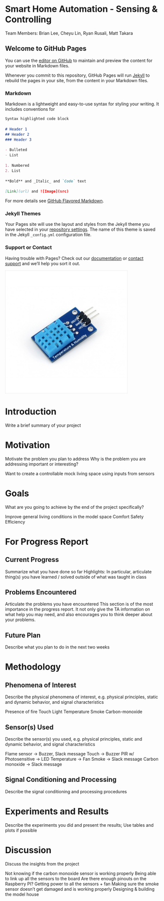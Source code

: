 # Smart Home Automation - Sensing & Controlling
Team Members: Brian Lee, Cheyu Lin, Ryan Rusali, Matt Takara


## Welcome to GitHub Pages

You can use the [editor on GitHub](https://github.com/brianlee376/12740-Smart-Home-IoT/edit/gh-pages/index.md) to maintain and preview the content for your website in Markdown files.

Whenever you commit to this repository, GitHub Pages will run [Jekyll](https://jekyllrb.com/) to rebuild the pages in your site, from the content in your Markdown files.

### Markdown

Markdown is a lightweight and easy-to-use syntax for styling your writing. It includes conventions for

```markdown
Syntax highlighted code block

# Header 1
## Header 2
### Header 3

- Bulleted
- List

1. Numbered
2. List

**Bold** and _Italic_ and `Code` text

[Link](url) and ![Image](src)
```

For more details see [GitHub Flavored Markdown](https://guides.github.com/features/mastering-markdown/).

### Jekyll Themes

Your Pages site will use the layout and styles from the Jekyll theme you have selected in your [repository settings](https://github.com/brianlee376/12740-Smart-Home-IoT/settings/pages). The name of this theme is saved in the Jekyll `_config.yml` configuration file.

### Support or Contact

Having trouble with Pages? Check out our [documentation](https://docs.github.com/categories/github-pages-basics/) or [contact support](https://support.github.com/contact) and we’ll help you sort it out.

<img src="images/dht11-temperature-humidity-sensor-module.jpg" alt="dht11 temperature & humidity sensor" class="inline"  width="400"/>

# Introduction
Write a brief summary of your project

# Motivation
Motivate the problem you plan to address
Why is the problem you are addressing important or interesting?

Want to create a controllable mock living space using inputs from sensors

# Goals
What are you going to achieve by the end of the project specifically?

Improve general living conditions in the model space
Comfort
Safety
Efficiency

# For Progress Report
## Current Progress
Summarize what you have done so far
Highlights: In particular, articulate thing(s) you have learned / solved outside of what was taught in class
## Problems Encountered
Articulate the problems you have encountered
This section is of the most importance in the progress report. It not only give the TA information on what help you may need, and also encourages you to think deeper about your problems.
## Future Plan
Describe what you plan to do in the next two weeks

# Methodology
## Phenomena of Interest
Describe the physical phenomena of interest, e.g. physical principles, static and dynamic behavior, and signal characteristics

Presence of fire
Touch
Light
Temperature
Smoke
Carbon-monoxide


## Sensor(s) Used
Describe the sensor(s) you used, e.g. physical principles, static and dynamic behavior, and signal characteristics

Flame sensor -> Buzzer, Slack message
Touch -> Buzzer
PIR w/ Photosensitive -> LED
Temperature -> Fan
Smoke -> Slack message
Carbon monoxide -> Slack message


## Signal Conditioning and Processing
Describe the signal conditioning and processing procedures

# Experiments and Results
Describe the experiments you did and present the results; Use tables and plots if possible

# Discussion
Discuss the insights from the project

Not knowing if the carbon monoxide sensor is working properly
Being able to link up all the sensors to the board
Are there enough pinouts on the Raspberry PI?
Getting power to all the sensors + fan
Making sure the smoke sensor doesn’t get damaged and is working properly
Designing & building the model house

